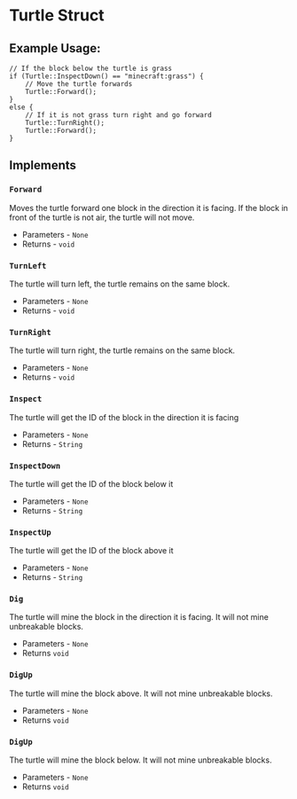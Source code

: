 # Turtle Struct

## Example Usage:
```rs:line-numbers
// If the block below the turtle is grass
if (Turtle::InspectDown() == "minecraft:grass") {
    // Move the turtle forwards
    Turtle::Forward();
}
else {
    // If it is not grass turn right and go forward
    Turtle::TurnRight();
    Turtle::Forward();
}
```

## Implements

### `Forward`
Moves the turtle forward one block in the direction it is facing. 
If the block in front of the turtle is not air, the turtle will not move.
- Parameters - `None`
- Returns - `void`

### `TurnLeft`
The turtle will turn left, the turtle remains on the same block.
- Parameters - `None`
- Returns - `void`

### `TurnRight`
The turtle will turn right, the turtle remains on the same block.
- Parameters - `None`
- Returns - `void`

### `Inspect`
The turtle will get the ID of the block in the direction it is facing
- Parameters - `None`
- Returns - `String`

### `InspectDown`
The turtle will get the ID of the block below it
- Parameters - `None`
- Returns - `String`

### `InspectUp`
The turtle will get the ID of the block above it
- Parameters - `None`
- Returns - `String`

### `Dig`
The turtle will mine the block in the direction it is facing.
It will not mine unbreakable blocks.
- Parameters - `None`
- Returns `void`

### `DigUp`
The turtle will mine the block above.
It will not mine unbreakable blocks.
- Parameters - `None`
- Returns `void`

### `DigUp`
The turtle will mine the block below.
It will not mine unbreakable blocks.
- Parameters - `None`
- Returns `void`